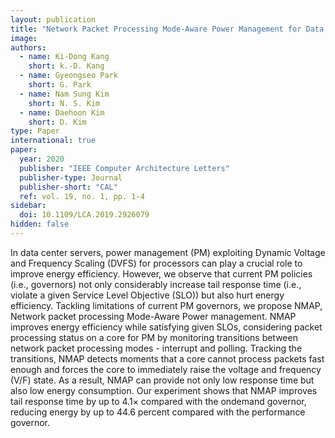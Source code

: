 ```yaml
---
layout: publication
title: "Network Packet Processing Mode-Aware Power Management for Data Center Servers"
image: 
authors:
  - name: Ki-Dong Kang
    short: k.-D. Kang
  - name: Gyeongseo Park
    short: G. Park
  - name: Nam Sung Kim
    short: N. S. Kim
  - name: Daehoon Kim
    short: D. Kim
type: Paper
international: true
paper:
  year: 2020
  publisher: "IEEE Computer Architecture Letters"
  publisher-type: Journal
  publisher-short: "CAL"
  ref: vol. 19, no. 1, pp. 1-4
sidebar:
  doi: 10.1109/LCA.2019.2926079
hidden: false
---
```


In data center servers, power management (PM) exploiting Dynamic Voltage and Frequency Scaling (DVFS) for processors can play a crucial role to improve energy efficiency. However, we observe that current PM policies (i.e., governors) not only considerably increase tail response time (i.e., violate a given Service Level Objective (SLO)) but also hurt energy efficiency. Tackling limitations of current PM governors, we propose NMAP, Network packet processing Mode-Aware Power management. NMAP improves energy efficiency while satisfying given SLOs, considering packet processing status on a core for PM by monitoring transitions between network packet processing modes - interrupt and polling. Tracking the transitions, NMAP detects moments that a core cannot process packets fast enough and forces the core to immediately raise the voltage and frequency (V/F) state. As a result, NMAP can provide not only low response time but also low energy consumption. Our experiment shows that NMAP improves tail response time by up to 4.1× compared with the ondemand governor, reducing energy by up to 44.6 percent compared with the performance governor.
